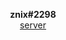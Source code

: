 <p align="center">
  <b>znix#2298</b><br>
  <a href="https://discord.com/invite/9Ef5t2fMkk">server</a>
</p>
